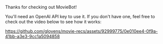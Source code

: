 Thanks for checking out MovieBot!

You'll need an OpenAI API key to use it. If you don't have one, feel free to check out the video below to see how it works:

https://github.com/gloyens/movie-recs/assets/92999775/0e010ee4-0f9a-41bb-a3e3-9cc1a5094858


